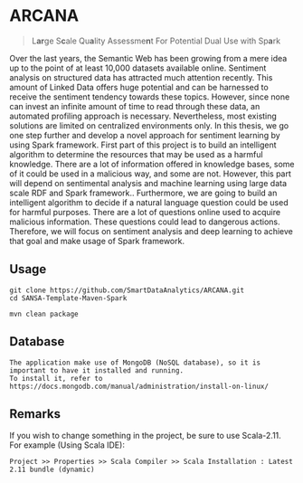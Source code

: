 # ARCANA
> L**ar**ge S**c**ale Qu**a**lity Assessme**n**t For Potential Dual Use with Sp**a**rk

Over the last years, the Semantic Web has been growing from a mere idea up to the point of at least 10,000 datasets available online.
Sentiment analysis on structured data has attracted much attention recently. This amount of Linked Data offers huge potential and can be harnessed to receive the sentiment tendency towards these topics. However, since none can invest an infinite amount of time to read through these data, an automated profiling approach is necessary. Nevertheless, most existing solutions are limited on centralized environments only.
In this thesis, we go one step further and develop a novel approach for sentiment learning by using Spark framework.
First part of this project is to build an intelligent algorithm to determine the resources that may be used as a harmful knowledge. There are a lot of information offered in knowledge bases, some of it could be used in a malicious way, and some are not. However, this part will depend on sentimental analysis and machine learning using large data scale RDF and Spark framework..
Furthermore, we are going to build an intelligent algorithm to decide if a natural language question could be used for harmful purposes. There are a lot of questions online used to acquire malicious information. These questions could lead to dangerous actions. Therefore, we will focus on sentiment analysis and deep learning to achieve that goal and make usage of Spark framework.

Usage
----------

```
git clone https://github.com/SmartDataAnalytics/ARCANA.git
cd SANSA-Template-Maven-Spark

mvn clean package
````
Database
----------

```
The application make use of MongoDB (NoSQL database), so it is important to have it installed and running.
To install it, refer to https://docs.mongodb.com/manual/administration/install-on-linux/
````

Remarks
----------
If you wish to change something in the project, be sure to use Scala-2.11. 
For example (Using Scala IDE):
````
Project >> Properties >> Scala Compiler >> Scala Installation : Latest 2.11 bundle (dynamic) 
````
